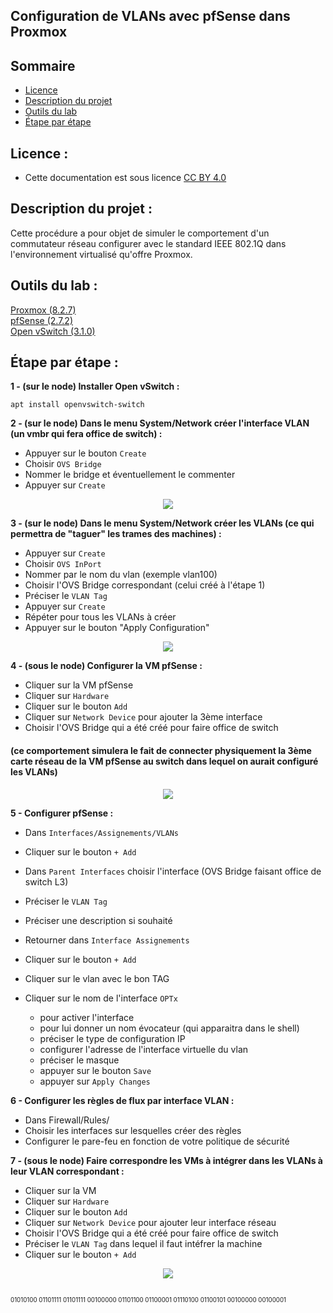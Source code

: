 ## Configuration de VLANs avec pfSense dans Proxmox

## Sommaire
- [Licence](https://github.com/rikiya-gabimaru/configuration-de-VLANs-avec-pfSense-dans-Proxmox/blob/main/README.md#licence-)
- [Description du projet](https://github.com/rikiya-gabimaru/configuration-de-VLANs-avec-pfSense-dans-Proxmox/blob/main/README.md#description-du-projet-)
- [Outils du lab](https://github.com/rikiya-gabimaru/configuration-de-VLANs-avec-pfSense-dans-Proxmox/blob/main/README.md#outils-du-lab-)
- [Étape par étape](https://github.com/rikiya-gabimaru/configuration-de-VLANs-avec-pfSense-dans-Proxmox/blob/main/README.md#%C3%A9tape-par-%C3%A9tape-)

## Licence :
- Cette documentation est sous licence [CC BY 4.0](https://creativecommons.org/licenses/by/4.0/deed.fr)

## Description du projet :
Cette procédure a pour objet de simuler le comportement d'un commutateur réseau configurer avec le standard IEEE 802.1Q dans l'environnement virtualisé qu'offre Proxmox.

## Outils du lab :

[Proxmox (8.2.7)](https://www.proxmox.com/)  
[pfSense (2.7.2)](https://www.pfsense.org/)  
[Open vSwitch (3.1.0)](https://www.openvswitch.org/)  

## Étape par étape : 

**1 - (sur le node) Installer Open vSwitch :**

`apt install openvswitch-switch`

**2 - (sur le node) Dans le menu System/Network créer l'interface VLAN (un vmbr qui fera office de switch) :**

- Appuyer sur le bouton `Create`
- Choisir `OVS Bridge`
- Nommer le bridge et éventuellement le commenter
- Appuyer sur `Create`

<p align="center">
  <img src="https://github.com/user-attachments/assets/91de2ad1-d1f8-4c7f-8603-4f5bf0efce7b">
</p>


**3 - (sur le node) Dans le menu System/Network créer les VLANs (ce qui permettra de "taguer" les trames des machines) :**

- Appuyer sur `Create`
- Choisir `OVS InPort`
- Nommer par le nom du vlan (exemple vlan100)
- Choisir l'OVS Bridge correspondant (celui créé à l'étape 1)
- Préciser le `VLAN Tag`
- Appuyer sur `Create`
- Répéter pour tous les VLANs à créer
- Appuyer sur le bouton "Apply Configuration"

<p align="center">
  <img src="https://github.com/user-attachments/assets/95ceb8ca-26cf-4f5c-86c8-312eb46d5219">
</p>

**4 - (sous le node) Configurer la VM pfSense :**

- Cliquer sur la VM pfSense
- Cliquer sur `Hardware`
- Cliquer sur le bouton `Add`
- Cliquer sur `Network Device` pour ajouter la 3ème interface
- Choisir l'OVS Bridge qui a été créé pour faire office de switch

#### (ce comportement simulera le fait de connecter physiquement la 3ème carte réseau de la VM pfSense au switch dans lequel on aurait configuré les VLANs)
<p align="center">
  <img src="https://github.com/user-attachments/assets/08c7d2d5-9e8c-4767-9724-1d9f4f032b8d">
</p>

**5 - Configurer pfSense :**

- Dans `Interfaces/Assignements/VLANs`
- Cliquer sur le bouton `+ Add`
- Dans `Parent Interfaces` choisir l'interface (OVS Bridge faisant office de switch L3)
- Préciser le `VLAN Tag`
- Préciser une description si souhaité

- Retourner dans `Interface Assignements`
- Cliquer sur le bouton `+ Add`
- Cliquer sur le vlan avec le bon TAG
- Cliquer sur le nom de l'interface `OPTx`
	- pour activer l'interface
	- pour lui donner un nom évocateur (qui apparaitra dans le shell)
	- préciser le type de configuration IP
	- configurer l'adresse de l'interface virtuelle du vlan
	- préciser le masque
	- appuyer sur le bouton `Save`
	- appuyer sur `Apply Changes`

**6 - Configurer les règles de flux par interface VLAN :**

- Dans Firewall/Rules/
- Choisir les interfaces sur lesquelles créer des règles
- Configurer le pare-feu en fonction de votre politique de sécurité

**7 - (sous le node) Faire correspondre les VMs à intégrer dans les VLANs à leur VLAN correspondant :**

- Cliquer sur la VM
- Cliquer sur `Hardware`
- Cliquer sur le bouton `Add`
- Cliquer sur `Network Device` pour ajouter leur interface réseau
- Choisir l'OVS Bridge qui a été créé pour faire office de switch
- Préciser le `VLAN Tag` dans lequel il faut intéfrer la machine
- Cliquer sur le bouton `+ Add`

<p align="center">
  <img src="https://github.com/user-attachments/assets/a9b46d82-1943-4e21-a682-76765ef086e6">
</p>

##
<sub><sup>
01010100 01101111 01101111 00100000 01101100 01100001 01110100 01100101 00100000 00100001
</sup></sub>
